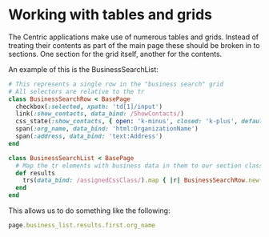 # Working with tables and grids
The Centric applications make use of numerous tables and grids. Instead of treating their contents as part of the main page these should be broken in to sections.  One section for the grid itself, another for the contents.

An example of this is the BusinessSearchList:

```ruby
# This represents a single row in the "business search" grid
# All selectors are relative to the tr
class BusinessSearchRow < BasePage
  checkbox(:selected, xpath: 'td[1]/input')
  link(:show_contacts, data_bind: /ShowContacts/)
  css_state(:show_contacts, { open: 'k-minus', closed: 'k-plus', default: :closed })
  span(:org_name, data_bind: 'html:OrganizationName')
  span(:address, data_bind: 'text:Address')
end

class BusinessSearchList < BasePage
  # Map the tr elements with business data in them to our section class
  def results
    trs(data_bind: /assignedCssClass/).map { |r| BusinessSearchRow.new(r) }
  end
end
```

This allows us to do something like the following:

```Ruby
page.business_list.results.first.org_name
```